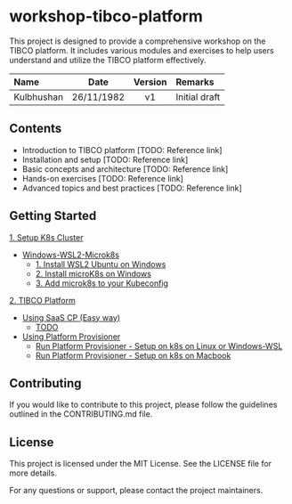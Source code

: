 

# workshop-tibco-platform

This project is designed to provide a comprehensive workshop on the TIBCO platform. It includes various modules and exercises to help users understand and utilize the TIBCO platform effectively.

| Name | Date |   Version   | Remarks                                                   |
|:---------------------|----------|:-----------:|:--------------------------------------------------------------|
| Kulbhushan               | 26/11/1982 | v1  | Initial draft |


## Contents

- Introduction to TIBCO platform [TODO: Reference link]
- Installation and setup [TODO: Reference link]
- Basic concepts and architecture [TODO: Reference link]
- Hands-on exercises [TODO: Reference link]
- Advanced topics and best practices [TODO: Reference link]

## Getting Started

[1. Setup K8s Cluster](https://github.com/tibco-bnl/workshop-tibco-platform/tree/main/1.%20Setup%20K8s%20Cluster)
- [Windows-WSL2-Microk8s](https://github.com/tibco-bnl/workshop-tibco-platform/tree/main/1.%20Setup%20K8s%20Cluster/Windows-WSL2-Microk8s)
    - [1. Install WSL2 Ubuntu on Windows](https://github.com/tibco-bnl/workshop-tibco-platform/blob/main/1.%20Setup%20K8s%20Cluster/Windows-WSL2-Microk8s/1.%20Install%20WSL2%20Ubuntu%20on%20Windows.md)
    - [2. Install microK8s on Windows](https://github.com/tibco-bnl/workshop-tibco-platform/blob/main/1.%20Setup%20K8s%20Cluster/Windows-WSL2-Microk8s/2.%20Install%20microK8s%20on%20windows.md)
    - [3. Add microk8s to your Kubeconfig](https://github.com/tibco-bnl/workshop-tibco-platform/blob/main/1.%20Setup%20K8s%20Cluster/Windows-WSL2-Microk8s/3.%20Add%20microk8s%20to%20your%20Kubeconfig.md)

[2. TIBCO Platform](https://github.com/tibco-bnl/workshop-tibco-platform/tree/main/2.%20TIBCO-Platform/Using-Platform-Provisioner)
- [Using SaaS CP (Easy way)]()
    - [TODO]()
- [Using Platform Provisioner](https://github.com/tibco-bnl/workshop-tibco-platform/tree/main/2.%20TIBCO-Platform/Using-Platform-Provisioner)
    - [Run Platform Provisioner - Setup on k8s on Linux or Windows-WSL](https://github.com/tibco-bnl/workshop-tibco-platform/blob/main/2.%20TIBCO-Platform/Using-Platform-Provisioner/run_platform_provisioner-wsl-ubuntu.md)
    - [Run Platform Provisioner - Setup on k8s on Macbook](https://github.com/tibco-bnl/workshop-tibco-platform/blob/main/2.%20TIBCO-Platform/Using-Platform-Provisioner/run_platform_provisioner-macbook.md)


## Contributing

If you would like to contribute to this project, please follow the guidelines outlined in the CONTRIBUTING.md file.

## License

This project is licensed under the MIT License. See the LICENSE file for more details.

For any questions or support, please contact the project maintainers.



